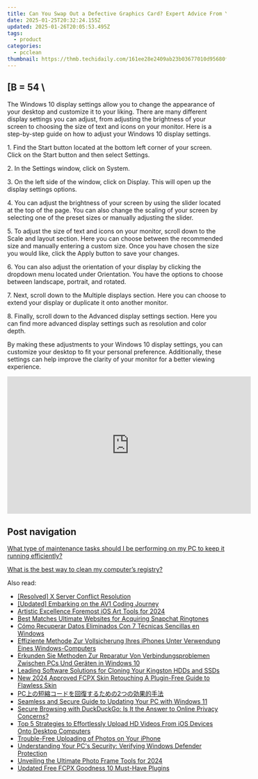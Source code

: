```yaml
---
title: Can You Swap Out a Defective Graphics Card? Expert Advice From YL Computing
date: 2025-01-25T20:32:24.155Z
updated: 2025-01-26T20:05:53.495Z
tags:
  - product
categories:
  - pcclean
thumbnail: https://thmb.techidaily.com/161ee28e2409ab23b03677010d95680f349d2d99e875ed1779eb3644a3f3e231.jpg
---
```


## \[B = 54 \

The Windows 10 display settings allow you to change the appearance of your desktop and customize it to your liking. There are many different display settings you can adjust, from adjusting the brightness of your screen to choosing the size of text and icons on your monitor. Here is a step-by-step guide on how to adjust your Windows 10 display settings. 

1\. Find the Start button located at the bottom left corner of your screen. Click on the Start button and then select Settings.

2\. In the Settings window, click on System.

3\. On the left side of the window, click on Display. This will open up the display settings options. 

4\. You can adjust the brightness of your screen by using the slider located at the top of the page. You can also change the scaling of your screen by selecting one of the preset sizes or manually adjusting the slider.

5\. To adjust the size of text and icons on your monitor, scroll down to the Scale and layout section. Here you can choose between the recommended size and manually entering a custom size. Once you have chosen the size you would like, click the Apply button to save your changes.

6\. You can also adjust the orientation of your display by clicking the dropdown menu located under Orientation. You have the options to choose between landscape, portrait, and rotated.

7\. Next, scroll down to the Multiple displays section. Here you can choose to extend your display or duplicate it onto another monitor.

8\. Finally, scroll down to the Advanced display settings section. Here you can find more advanced display settings such as resolution and color depth. 

By making these adjustments to your Windows 10 display settings, you can customize your desktop to fit your personal preference. Additionally, these settings can help improve the clarity of your monitor for a better viewing experience.

<!-- affiliate ads begin -->
<iframe width="560" height="315" src="https://www.youtube.com/embed/qObsqoJB9LI?si=ppqxfXzP0UL4J6Tp" title="YouTube video player" frameborder="0" allow="accelerometer; autoplay; clipboard-write; encrypted-media; gyroscope; picture-in-picture; web-share" referrerpolicy="strict-origin-when-cross-origin" allowfullscreen></iframe>
<!-- affiliate ads end -->

## Post navigation

[What type of maintenance tasks should I be performing on my PC to keep it running efficiently?](https://tools.techidaily.com/pcclean/products/)

[What is the best way to clean my computer’s registry?](https://tools.techidaily.com/pcclean/products/)

<ins class="adsbygoogle"
     style="display:block"
     data-ad-format="autorelaxed"
     data-ad-client="ca-pub-7571918770474297"
     data-ad-slot="1223367746"></ins>

<ins class="adsbygoogle"
     style="display:block"
     data-ad-client="ca-pub-7571918770474297"
     data-ad-slot="8358498916"
     data-ad-format="auto"
     data-full-width-responsive="true"></ins>

<span class="atpl-alsoreadstyle">Also read:</span>
<div><ul>
<li><a href="https://network-issues.techidaily.com/resolved-x-server-conflict-resolution/"><u>[Resolved] X Server Conflict Resolution</u></a></li>
<li><a href="https://fox-friendly.techidaily.com/updated-embarking-on-the-av1-coding-journey/"><u>[Updated] Embarking on the AV1 Coding Journey</u></a></li>
<li><a href="https://extra-lessons.techidaily.com/artistic-excellence-foremost-ios-art-tools-for-2024/"><u>Artistic Excellence Foremost iOS Art Tools for 2024</u></a></li>
<li><a href="https://extra-tips.techidaily.com/best-matches-ultimate-websites-for-acquiring-snapchat-ringtones/"><u>Best Matches Ultimate Websites for Acquiring Snapchat Ringtones</u></a></li>
<li><a href="https://win-cloud.techidaily.com/como-recuperar-datos-eliminados-con-7-tecnicas-sencillas-en-windows/"><u>Cómo Recuperar Datos Eliminados Con 7 Técnicas Sencillas en Windows</u></a></li>
<li><a href="https://win-cloud.techidaily.com/effiziente-methode-zur-vollsicherung-ihres-iphones-unter-verwendung-eines-windows-computers/"><u>Effiziente Methode Zur Vollsicherung Ihres iPhones Unter Verwendung Eines Windows-Computers</u></a></li>
<li><a href="https://win-cloud.techidaily.com/erkunden-sie-methoden-zur-reparatur-von-verbindungsproblemen-zwischen-pcs-und-geraten-in-windows-10/"><u>Erkunden Sie Methoden Zur Reparatur Von Verbindungsproblemen Zwischen PCs Und Geräten in Windows 10</u></a></li>
<li><a href="https://win-cloud.techidaily.com/leading-software-solutions-for-cloning-your-kingston-hdds-and-ssds/"><u>Leading Software Solutions for Cloning Your Kingston HDDs and SSDs</u></a></li>
<li><a href="https://smart-video-creator.techidaily.com/new-2024-approved-fcpx-skin-retouching-a-plugin-free-guide-to-flawless-skin/"><u>New 2024 Approved FCPX Skin Retouching A Plugin-Free Guide to Flawless Skin</u></a></li>
<li><a href="https://win-cloud.techidaily.com/pc2/"><u>PC上の短縮コードを回復するための2つの効果的手法</u></a></li>
<li><a href="https://win-cloud.techidaily.com/seamless-and-secure-guide-to-updating-your-pc-with-windows-11/"><u>Seamless and Secure Guide to Updating Your PC with Windows 11</u></a></li>
<li><a href="https://technical-tips.techidaily.com/secure-browsing-with-duckduckgo-is-it-the-answer-to-online-privacy-concerns/"><u>Secure Browsing with DuckDuckGo: Is It the Answer to Online Privacy Concerns?</u></a></li>
<li><a href="https://win-cloud.techidaily.com/top-5-strategies-to-effortlessly-upload-hd-videos-from-ios-devices-onto-desktop-computers/"><u>Top 5 Strategies to Effortlessly Upload HD Videos From iOS Devices Onto Desktop Computers</u></a></li>
<li><a href="https://win-cloud.techidaily.com/trouble-free-uploading-of-photos-on-your-iphone/"><u>Trouble-Free Uploading of Photos on Your iPhone</u></a></li>
<li><a href="https://win-webster.techidaily.com/understanding-your-pcs-security-verifying-windows-defender-protection/"><u>Understanding Your PC's Security: Verifying Windows Defender Protection</u></a></li>
<li><a href="https://some-guidance.techidaily.com/unveiling-the-ultimate-photo-frame-tools-for-2024/"><u>Unveiling the Ultimate Photo Frame Tools for 2024</u></a></li>
<li><a href="https://ai-vdieo-software.techidaily.com/updated-free-fcpx-goodness-10-must-have-plugins/"><u>Updated Free FCPX Goodness 10 Must-Have Plugins</u></a></li>
</ul></div>

